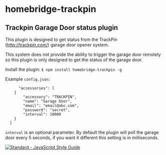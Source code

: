 # homebridge-trackpin
## Trackpin Garage Door status plugin

This plugin is designed to get status from the TrackPin (http://trackpin.com/) garage door opener system.

This system does not provide the ability to trigger the garage door remotely so this plugin is only designed to get the status of the garage door.

Install the plugin:
`$ npm install homebridge-trackpin -g`

Example `config.json`:
```
      "accessories": [
    {
        "accessory": "TRACKPIN",
        "name": "Garage Door",
        "email": "email@abc.com",
        "password": "secret",
        "interval": 10000
    }
  ]
```

`interval` is an optional parameter.  By default the plugin will poll the garage door every 5 seconds, if you want it different this setting is in milliseconds.

[![Standard - JavaScript Style Guide](https://cdn.rawgit.com/feross/standard/master/badge.svg)](https://github.com/feross/standard)